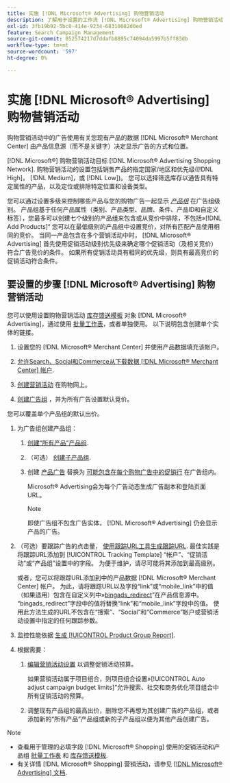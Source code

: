```yaml
---
title: 实施 [!DNL Microsoft® Advertising] 购物营销活动
description: 了解用于设置的工作流 [!DNL Microsoft® Advertising] 购物营销活动。
exl-id: 3fb19b92-5bc0-414e-9234-68310082d0ed
feature: Search Campaign Management
source-git-commit: 052574217d7ddafb8895c74094da5997b5ff83db
workflow-type: tm+mt
source-wordcount: '597'
ht-degree: 0%

---
```


# 实施 [!DNL Microsoft® Advertising] 购物营销活动

购物营销活动中的广告使用有关您现有产品的数据 [!DNL Microsoft® Merchant Center] 由产品信息源（而不是关键字）决定显示广告的方式和位置。

[!DNL Microsoft®] 购物营销活动目标 [!DNL Microsoft® Advertising Shopping Network]. 购物营销活动的设置包括销售产品的指定国家/地区和优先级([!DNL High]， [!DNL Medium]，或 [!DNL Low])。 您可以选择筛选库存以通告具有特定属性的产品，以及定位或排除特定位置和设备类型。

您可以通过设置多级来控制哪些产品与您的购物广告一起显示 *[产品组](/help/search-social-commerce/campaign-management/campaigns/product-group-about.md)* 在广告组级别。 产品组基于任何产品属性（类别、产品类型、品牌、条件、产品ID和自定义标签），您最多可以创建七个级别的产品组来包含或从竞价中排除，不包括»[!DNL Add Products]“ 您可以在最低级别的产品组中设置竞价，对所有匹配产品使用相同的竞价。 当同一产品包含在多个营销活动中时， [!DNL Microsoft® Advertising] 首先使用促销活动级别优先级来确定哪个促销活动（及相关竞价）符合广告竞价的条件。 如果所有促销活动具有相同的优先级，则具有最高竞价的促销活动符合条件。

## 要设置的步骤 [!DNL Microsoft® Advertising] 购物营销活动

您可以使用设置购物营销活动 [库存馈送模板](/help/search-social-commerce/campaign-management/inventory-feeds/inventory-feeds-about.md) 对象 [!DNL Microsoft® Advertising]，通过使用 [批量工作表](/help/search-social-commerce/campaign-management/bulksheets/bulksheet-about.md)，或者单独使用。 以下说明包含创建单个实体的链接。

1. 设置您的 [!DNL Microsoft® Merchant Center] 并使用产品数据填充该帐户。

1. [允许Search、Social和Commerce从下载数据 [!DNL Microsoft® Merchant Center] 帐户](/help/search-social-commerce/campaign-management/accounts/merchant-account-manage.md).

1. [创建营销活动](/help/search-social-commerce/campaign-management/campaigns/campaign-manage.md) 在购物网上。

1. [创建广告组](/help/search-social-commerce/campaign-management/campaigns/ad-group-manage.md) ，并为所有广告设置默认竞价。

您可以覆盖单个产品组的默认出价。

1. 为广告组创建产品组：

   1. [创建“所有产品”产品组](/help/search-social-commerce/campaign-management/campaigns/product-group-manage.md).

   1. （可选） [创建子产品组](/help/search-social-commerce/campaign-management/campaigns/product-group-manage.md).

   1. 创建 [产品广告](/help/search-social-commerce/campaign-management/campaigns/ad-manage.md) 替换为 [可能包含在每个购物广告中的促销行](/help/search-social-commerce/campaign-management/campaigns/product-group-settings-microsoft.md) 在广告组内。

      Microsoft® Advertising会为每个广告动态生成广告副本和登陆页面URL。

      >[!NOTE]
      >
      >即使广告组不包含广告实体， [!DNL Microsoft® Advertising] 仍会显示产品的广告。

1. （可选）要跟踪广告的点击量， [使用跟踪URL工具生成跟踪URL](/help/search-social-commerce/tools/click-tracking-url-generate.md). 最佳实践是将跟踪URL添加到 [!UICONTROL Tracking Template] “帐户”、“促销活动”或“产品组”设置中的字段。 为便于维护，请尽可能将其添加到最高级别。

   或者，您可以将跟踪URL添加到中的产品数据 [!DNL Microsoft® Merchant Center] 帐户。 为此，请将跟踪URL以及字段“link”或“mobile_link”中的值（如果适用）包含在自定义列中»[bingads_redirect](https://help.ads.microsoft.com/#apex/3/en/51084)”在产品信息源中。 “bingads_redirect”字段中的值将替换“link”和“mobile_link”字段中的值。 使用此方法生成的URL不包含在“搜索”、“Social”和“Commerce”帐户或营销活动设置中指定的任何跟踪参数。

1. 监控性能依据 [生成 [!UICONTROL Product Group Report]](/help/search-social-commerce/reports/management/basic-advanced/basic-advanced-report-generate.md).

1. 根据需要：

   1. [编辑营销活动设置](/help/search-social-commerce/campaign-management/campaigns/campaign-manage.md) 以调整促销活动预算。

      如果营销活动属于项目组合，则项目组合设置»[!UICONTROL Auto adjust campaign budget limits]”允许搜索、社交和商务优化项目组合中所有促销活动的预算。

   1. 调整现有产品组的最高出价，删除您不再想为其创建广告的产品组，或者添加新的“所有产品”产品组或新的子产品组以便为其他产品创建广告。

>[!NOTE]
>
>* 查看用于管理的必填字段 [!DNL Microsoft® Shopping] 使用的促销活动和产品组 [批量工作表](/help/search-social-commerce/campaign-management/bulksheets/bulksheet-data-formats/bulksheet-data-microsoft.md) 和 [库存馈送模板](/help/search-social-commerce/campaign-management/inventory-feeds/ad-templates/template-microsoft-shopping.md).
>* 有关详情 [!DNL Microsoft® Shopping] 营销活动，请参见 [[!DNL Microsoft® Advertising] 文档](https://help.ads.microsoft.com/#apex/3/en/50903).
